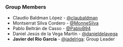 ### Group Members

* Claudio Baldman López - [@claubaldman](https://www.github.com/claubaldman "Clau's GitHub page")
* Montserrat Silva Cordero - [@MonneSilva](https://www.github.com/MonneSilva "Montse's GitHub page")
* Pablo Beltrán de Casso - [@PabloB94](https://www.github.com/PabloB94 "Pablo's GitHub page")
* Daniel Jesús de la Vega Martín - [@danieldelavega](https://www.github.com/danieldelavega "Dani's GitHub page")
* **Javier del Río García** - [@jadelriga](https://www.github.com/jadelriga "Javi's GitHub page"): Group Leader

